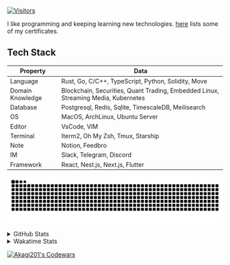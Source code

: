 <!-- markdownlint-disable MD041 MD010 MD033 -->
[![Visitors](https://api.visitorbadge.io/api/daily?path=Akagi201%2FAkagi201&label=Visitors%20Today&countColor=%2337d67a)](https://visitorbadge.io/status?path=Akagi201%2FAkagi201)

I like programming and keeping learning new technologies. [here](https://github.com/Akagi201/blockchain) lists some of my certificates.

## Tech Stack

| Property         	| Data                                                                               	|
|------------------	|------------------------------------------------------------------------------------	|
| Language         	| Rust, Go, C/C++, TypeScript, Python, Solidity, Move                                 |
| Domain Knowledge 	| Blockchain, Securities, Quant Trading, Embedded Linux, Streaming Media, Kubernetes 	|
| Database         	| Postgresql, Redis, Sqlite, TimescaleDB, Meilisearch                                 |
| OS               	| MacOS, ArchLinux, Ubuntu Server                                                     |
| Editor           	| VsCode, VIM                                                                        	|
| Terminal          | Iterm2, Oh My Zsh, Tmux, Starship                                                   |
| Note             	| Notion, Feedbro                                                                    	|
| IM               	| Slack, Telegram, Discord                                                            |
| Framework         | React, Nest.js, Next.js, Flutter                                                   	|

[![github contribution grid snake animation](https://raw.githubusercontent.com/Akagi201/Akagi201/output/github-contribution-grid-snake.svg#gh-light-mode-only)](https://github.com/Akagi201)

<details>
<summary>GitHub Stats</summary>
  <a href="https://github.com/Akagi201"><img alt="Profile Detail" src="https://raw.githubusercontent.com/Akagi201/Akagi201/master/profile-summary-card-output/dracula/0-profile-details.svg" /></a>
  <a href="https://github.com/Akagi201"><img alt="Github Stats" src="https://raw.githubusercontent.com/Akagi201/Akagi201/master/profile-summary-card-output/dracula/3-stats.svg" /></a>
  <a href="https://github.com/Akagi201"><img alt="Lang By Commits" src="https://raw.githubusercontent.com/Akagi201/Akagi201/master/profile-summary-card-output/dracula/2-most-commit-language.svg" /></a>
</details>

<details>
<summary>Wakatime Stats</summary>
<br>

<!--START_SECTION:waka-->

```txt
From: 30 October 2023 - To: 06 November 2023

Total Time: 36 hrs 50 mins

Other              25 hrs 40 mins  █████████████████▒░░░░░░░   69.68 %
Python             7 hrs 3 mins    ████▓░░░░░░░░░░░░░░░░░░░░   19.14 %
sh                 2 hrs 33 mins   █▓░░░░░░░░░░░░░░░░░░░░░░░   06.92 %
Rust               1 hr 12 mins    ▓░░░░░░░░░░░░░░░░░░░░░░░░   03.30 %
TOML               12 mins         ░░░░░░░░░░░░░░░░░░░░░░░░░   00.57 %
YAML               3 mins          ░░░░░░░░░░░░░░░░░░░░░░░░░   00.14 %
Protocol Buffer    1 min           ░░░░░░░░░░░░░░░░░░░░░░░░░   00.08 %
Markdown           1 min           ░░░░░░░░░░░░░░░░░░░░░░░░░   00.07 %
INI                0 secs          ░░░░░░░░░░░░░░░░░░░░░░░░░   00.04 %
CSV                0 secs          ░░░░░░░░░░░░░░░░░░░░░░░░░   00.04 %
```

<!--END_SECTION:waka-->

</details>

<a href="https://www.codewars.com/users/Akagi201"><img alt="Akagi201's Codewars" src="https://www.codewars.com/users/Akagi201/badges/small"></a>
